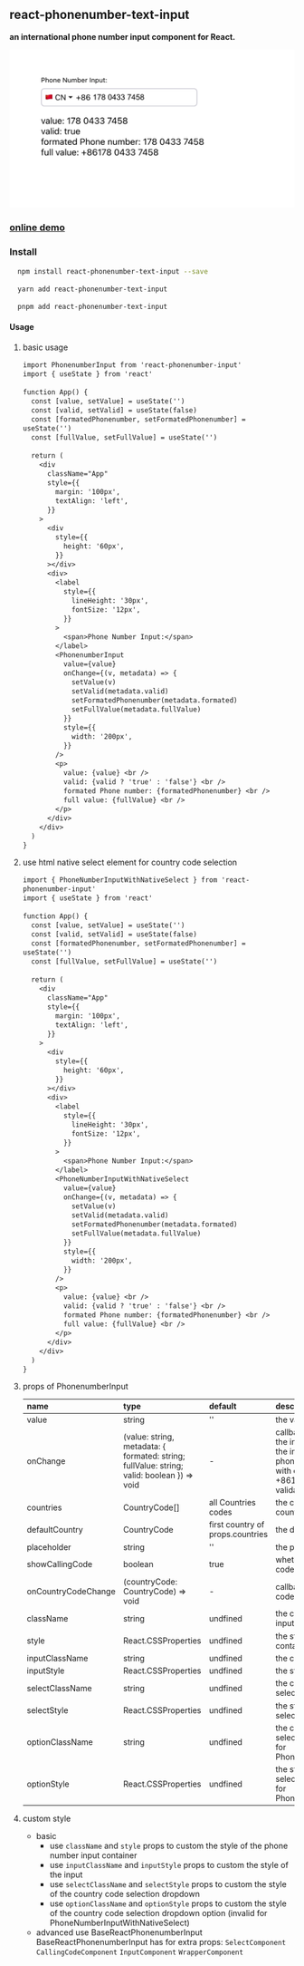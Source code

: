 ## react-phonenumber-text-input

<b>an international phone number input component for React.</b>

![image](./docs/iShot_2023-09-20_11.12.09.png)

### [online demo](https://codesandbox.io/s/agitated-hill-trvmxc?file=/src/App.tsx)

### Install

```bash
  npm install react-phonenumber-text-input --save
```

```bash
  yarn add react-phonenumber-text-input
```

```bash
  pnpm add react-phonenumber-text-input
```

#### Usage

1. basic usage

   ```tsx
   import PhonenumberInput from 'react-phonenumber-input'
   import { useState } from 'react'

   function App() {
     const [value, setValue] = useState('')
     const [valid, setValid] = useState(false)
     const [formatedPhonenumber, setFormatedPhonenumber] = useState('')
     const [fullValue, setFullValue] = useState('')

     return (
       <div
         className="App"
         style={{
           margin: '100px',
           textAlign: 'left',
         }}
       >
         <div
           style={{
             height: '60px',
           }}
         ></div>
         <div>
           <label
             style={{
               lineHeight: '30px',
               fontSize: '12px',
             }}
           >
             <span>Phone Number Input:</span>
           </label>
           <PhonenumberInput
             value={value}
             onChange={(v, metadata) => {
               setValue(v)
               setValid(metadata.valid)
               setFormatedPhonenumber(metadata.formated)
               setFullValue(metadata.fullValue)
             }}
             style={{
               width: '200px',
             }}
           />
           <p>
             value: {value} <br />
             valid: {valid ? 'true' : 'false'} <br />
             formated Phone number: {formatedPhonenumber} <br />
             full value: {fullValue} <br />
           </p>
         </div>
       </div>
     )
   }
   ```

2. use html native select element for country code selection

   ```tsx
   import { PhoneNumberInputWithNativeSelect } from 'react-phonenumber-input'
   import { useState } from 'react'

   function App() {
     const [value, setValue] = useState('')
     const [valid, setValid] = useState(false)
     const [formatedPhonenumber, setFormatedPhonenumber] = useState('')
     const [fullValue, setFullValue] = useState('')

     return (
       <div
         className="App"
         style={{
           margin: '100px',
           textAlign: 'left',
         }}
       >
         <div
           style={{
             height: '60px',
           }}
         ></div>
         <div>
           <label
             style={{
               lineHeight: '30px',
               fontSize: '12px',
             }}
           >
             <span>Phone Number Input:</span>
           </label>
           <PhoneNumberInputWithNativeSelect
             value={value}
             onChange={(v, metadata) => {
               setValue(v)
               setValid(metadata.valid)
               setFormatedPhonenumber(metadata.formated)
               setFullValue(metadata.fullValue)
             }}
             style={{
               width: '200px',
             }}
           />
           <p>
             value: {value} <br />
             valid: {valid ? 'true' : 'false'} <br />
             formated Phone number: {formatedPhonenumber} <br />
             full value: {fullValue} <br />
           </p>
         </div>
       </div>
     )
   }
   ```

3. props of PhonenumberInput

   | name                | type                                                                                       | default                          | description                                                                                                                                                                                                                                           |
   | ------------------- | ------------------------------------------------------------------------------------------ | -------------------------------- | ----------------------------------------------------------------------------------------------------------------------------------------------------------------------------------------------------------------------------------------------------- |
   | value               | string                                                                                     | ''                               | the value of the input                                                                                                                                                                                                                                |
   | onChange            | (value: string, metadata: { formated: string; fullValue: string; valid: boolean }) => void | -                                | callback function when the value of the input changes. `value` is value of the input, `formated` is the formated phone number, `fullValue` is the value with country calling code(e.g. +8618902462356), `valid` is the validation result of the input |
   | countries           | CountryCode[]                                                                              | all Countries codes              | the countries to be displayed in the country code selection dropdown                                                                                                                                                                                  |
   | defaultCountry      | CountryCode                                                                                | first country of props.countries | the default country code                                                                                                                                                                                                                              |
   | placeholder         | string                                                                                     | ''                               | the placeholder of the input                                                                                                                                                                                                                          |
   | showCallingCode     | boolean                                                                                    | true                             | whether to show the country calling code in the input                                                                                                                                                                                                 |
   | onCountryCodeChange | (countryCode: CountryCode) => void                                                         | -                                | callback function when the country code changes                                                                                                                                                                                                       |
   | className           | string                                                                                     | undfined                         | the className of the phone number input container                                                                                                                                                                                                     |
   | style               | React.CSSProperties                                                                        | undfined                         | the style of the phone number input container                                                                                                                                                                                                         |
   | inputClassName      | string                                                                                     | undfined                         | the className of the input                                                                                                                                                                                                                            |
   | inputStyle          | React.CSSProperties                                                                        | undfined                         | the style of the input                                                                                                                                                                                                                                |
   | selectClassName     | string                                                                                     | undfined                         | the className of the country code selection dropdown                                                                                                                                                                                                  |
   | selectStyle         | React.CSSProperties                                                                        | undfined                         | the style of the country code selection dropdown                                                                                                                                                                                                      |
   | optionClassName     | string                                                                                     | undfined                         | the className of the country code selection dropdown option (invalid for PhoneNumberInputWithNativeSelect)                                                                                                                                            |
   | optionStyle         | React.CSSProperties                                                                        | undfined                         | the style of the country code selection dropdown option (invalid for PhoneNumberInputWithNativeSelect)                                                                                                                                                |

4. custom style
   - basic
     - use `className` and `style` props to custom the style of the phone number input container
     - use `inputClassName` and `inputStyle` props to custom the style of the input
     - use `selectClassName` and `selectStyle` props to custom the style of the country code selection dropdown
     - use `optionClassName` and `optionStyle` props to custom the style of the country code selection dropdown option (invalid for PhoneNumberInputWithNativeSelect)
   - advanced
     use BaseReactPhonenumberInput
     BaseReactPhonenumberInput has for extra props: `SelectComponent` `CallingCodeComponent` `InputComponent` `WrapperComponent`
